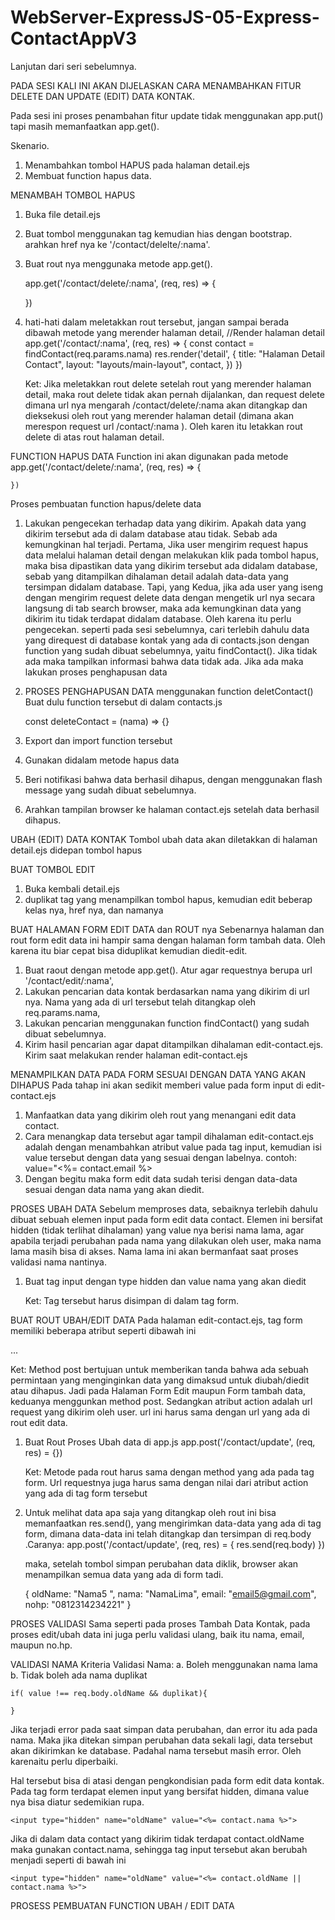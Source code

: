 # WebServer-ExpressJS-05-Express-ContactAppV3
Lanjutan dari seri sebelumnya.

PADA SESI KALI INI AKAN DIJELASKAN CARA MENAMBAHKAN FITUR DELETE DAN UPDATE (EDIT) DATA KONTAK.

Pada sesi ini proses penambahan fitur update tidak menggunakan app.put() tapi masih memanfaatkan app.get().

Skenario.
01. Menambahkan tombol HAPUS pada halaman detail.ejs
02. Membuat function hapus data.


MENAMBAH TOMBOL HAPUS
01. Buka file detail.ejs
02. Buat tombol menggunakan tag <a> kemudian hias dengan bootstrap. arahkan href nya ke '/contact/delelte/:nama'.
03. Buat rout nya menggunaka metode app.get().

    app.get('/contact/delete/:nama', (req, res) => {

    })

04. hati-hati dalam meletakkan rout tersebut, jangan sampai berada dibawah metode yang merender halaman detail,
    //Render halaman detail
    app.get('/contact/:nama', (req, res) => {
        const contact = findContact(req.params.nama)
        res.render('detail', {
            title: "Halaman Detail Contact",
            layout: "layouts/main-layout",
            contact,
        }) 
    })

    Ket:
    Jika meletakkan rout delete setelah rout yang merender halaman detail, maka rout delete tidak akan pernah dijalankan, dan request delete dimana url nya mengarah /contact/delete/:nama akan ditangkap dan dieksekusi oleh rout yang merender halaman detail (dimana akan merespon request url /contact/:nama ). Oleh karen itu letakkan rout delete di atas rout halaman detail.

FUNCTION HAPUS DATA
Function ini akan digunakan pada metode
    app.get('/contact/delete/:nama', (req, res) => {

    })

Proses pembuatan function hapus/delete data
01. Lakukan pengecekan terhadap data yang dikirim. Apakah data yang dikirim tersebut ada di dalam database atau tidak. Sebab ada kemungkinan hal terjadi. Pertama, Jika user mengirim request hapus data melalui halaman detail dengan melakukan klik pada tombol hapus, maka bisa dipastikan data yang dikirim tersebut ada didalam database, sebab yang ditampilkan dihalaman detail adalah data-data yang tersimpan didalam database. Tapi, yang Kedua, jika ada user yang iseng dengan mengirim request delete data dengan mengetik url nya secara langsung di tab search browser, maka ada kemungkinan data yang dikirim itu tidak terdapat didalam database. Oleh karena itu perlu pengecekan. seperti pada sesi sebelumnya, cari terlebih dahulu data yang direquest di database kontak yang ada di contacts.json dengan function yang sudah dibuat sebelumnya, yaitu findContact(). Jika tidak ada maka tampilkan informasi bahwa data tidak ada. Jika ada maka lakukan proses penghapusan data

02. PROSES PENGHAPUSAN DATA menggunakan function deletContact()
    Buat dulu function tersebut di dalam contacts.js

    const deleteContact = (nama) => {}

03. Export dan import function tersebut
04. Gunakan didalam metode hapus data
05. Beri notifikasi bahwa data berhasil dihapus, dengan menggunakan flash message yang sudah dibuat sebelumnya.
06. Arahkan tampilan browser ke halaman contact.ejs setelah data berhasil dihapus.


UBAH (EDIT) DATA KONTAK
Tombol ubah data akan diletakkan di halaman detail.ejs didepan tombol hapus

BUAT TOMBOL EDIT
01. Buka kembali detail.ejs
02. duplikat tag yang menampilkan tombol hapus, kemudian edit beberap kelas nya, href nya, dan namanya

BUAT HALAMAN FORM EDIT DATA dan ROUT nya
Sebenarnya halaman dan rout form edit data ini hampir sama dengan halaman form tambah data. Oleh karena itu biar cepat bisa diduplikat kemudian diedit-edit.

01. Buat raout dengan metode app.get(). Atur agar requestnya berupa url '/contact/edit/:nama',
02. Lakukan pencarian data kontak berdasarkan nama yang dikirim di url nya. Nama yang ada di url tersebut telah ditangkap oleh req.params.nama,
03. Lakukan pencarian menggunakan function findContact() yang sudah dibuat sebelumnya.
04. Kirim hasil pencarian agar dapat ditampilkan dihalaman edit-contact.ejs. Kirim saat melakukan render halaman edit-contact.ejs

MENAMPILKAN DATA PADA FORM SESUAI DENGAN DATA YANG AKAN DIHAPUS
Pada tahap ini akan sedikit memberi value pada form input di edit-contact.ejs
01. Manfaatkan data yang dikirim oleh rout yang menangani edit data contact.
02. Cara menangkap data tersebut agar tampil dihalaman edit-contact.ejs adalah dengan menambahkan atribut value pada tag input, kemudian isi value tersebut dengan data yang sesuai dengan labelnya.
    contoh:
        value="<%= contact.email %>
03. Dengan begitu maka form edit data sudah terisi dengan data-data sesuai dengan data nama yang akan diedit.

PROSES UBAH DATA
Sebelum memproses data, sebaiknya terlebih dahulu dibuat sebuah elemen input pada form edit data contact. Elemen ini bersifat hidden (tidak terlihat dihalaman) yang value nya berisi nama lama, agar apabila terjadi perubahan pada nama yang dilakukan oleh user, maka nama lama  masih bisa di akses. Nama lama ini akan bermanfaat saat proses validasi nama nantinya.

01. Buat tag input dengan type hidden dan value nama yang akan diedit
    <input type="hidden" name="oldName" value="<%= contact.nama %> ">

    Ket:
    Tag tersebut harus disimpan di dalam tag form.

BUAT ROUT UBAH/EDIT DATA
Pada halaman edit-contact.ejs, tag form memiliki beberapa atribut seperti dibawah ini
    <form method="post" action="/contact/update"> ... </form>

Ket:
Method post bertujuan untuk memberikan tanda bahwa ada sebuah permintaan yang menginginkan data yang dimaksud untuk  diubah/diedit atau dihapus. Jadi pada Halaman Form Edit maupun Form tambah data, keduanya menggunkan method post.
Sedangkan atribut action adalah url request yang dikirim oleh user. url ini harus sama dengan url yang ada di rout edit data.

01. Buat Rout Proses Ubah data di app.js
    app.post('/contact/update', (req, res) = {})

    Ket:
    Metode pada rout harus sama dengan method yang ada pada tag form. Url requestnya juga harus sama dengan nilai dari atribut action yang ada di tag form tersebut

02. Untuk melihat data apa saja yang ditangkap oleh rout ini bisa memanfaatkan res.send(), yang mengirimkan data-data yang ada di tag form, dimana data-data ini telah ditangkap dan tersimpan di req.body .Caranya:
    app.post('/contact/update', (req, res) = {
        res.send(req.body)
    })

    maka, setelah tombol simpan perubahan data diklik, browser akan menampilkan semua data yang ada di form tadi.

    {
        oldName: "Nama5 ",
        nama: "NamaLima",
        email: "email5@gmail.com",
        nohp: "0812314234221"
    }

PROSES VALIDASI
Sama seperti pada proses Tambah Data Kontak, pada proses edit/ubah data ini juga perlu validasi ulang, baik itu nama, email, maupun no.hp.


VALIDASI NAMA
Kriteria Validasi Nama:
a. Boleh menggunakan nama lama
b. Tidak boleh ada nama duplikat

    if( value !== req.body.oldName && duplikat){
    
    }

Jika terjadi error pada saat simpan data perubahan, dan error itu ada pada nama. Maka jika ditekan simpan perubahan data sekali lagi, data tersebut akan dikirimkan ke database. Padahal nama tersebut masih error. Oleh karenaitu perlu diperbaiki.

Hal tersebut bisa di atasi dengan pengkondisian pada form edit data kontak. Pada tag form terdapat elemen input yang bersifat hidden, dimana value nya bisa diatur sedemikian rupa.
    
    <input type="hidden" name="oldName" value="<%= contact.nama %>">

Jika di dalam data contact yang dikirim tidak terdapat contact.oldName maka gunakan contact.nama, sehingga tag input tersebut akan berubah menjadi seperti di bawah ini

    <input type="hidden" name="oldName" value="<%= contact.oldName || contact.nama %>">

PROSESS PEMBUATAN FUNCTION UBAH / EDIT DATA
